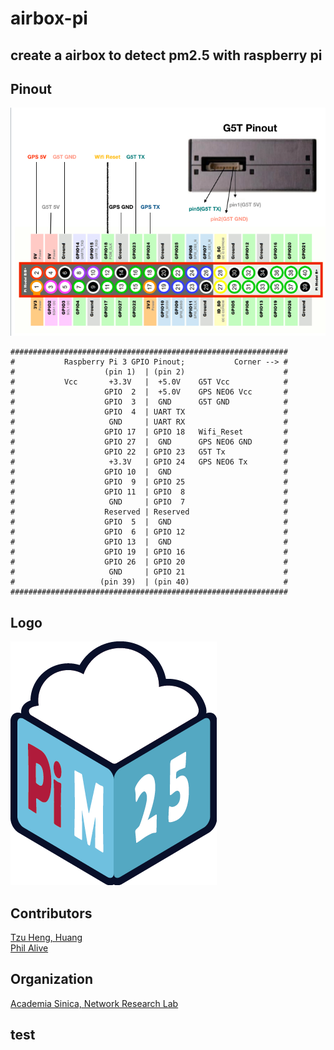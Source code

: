 # airbox-pi
## create a airbox to detect pm2.5 with raspberry pi

## Pinout
![Pinout](./PLOT/Pinout.png)
```
##############################################################             
#           Raspberry Pi 3 GPIO Pinout;           Corner --> #
#                    (pin 1)  | (pin 2)                      #                  
#           Vcc       +3.3V   |  +5.0V    G5T Vcc            #
#                    GPIO  2  |  +5.0V    GPS NEO6 Vcc       #     
#                    GPIO  3  |  GND      G5T GND            #
#                    GPIO  4  | UART TX                      #
#                     GND     | UART RX                      #
#                    GPIO 17  | GPIO 18   Wifi_Reset         #
#                    GPIO 27  |  GND      GPS NEO6 GND       #
#                    GPIO 22  | GPIO 23   G5T Tx             #
#                     +3.3V   | GPIO 24   GPS NEO6 Tx        #
#                    GPIO 10  |  GND                         #
#                    GPIO  9  | GPIO 25                      #
#                    GPIO 11  | GPIO  8                      #
#                     GND     | GPIO  7                      #
#                    Reserved | Reserved                     #
#                    GPIO  5  |  GND                         #
#                    GPIO  6  | GPIO 12                      #
#                    GPIO 13  |  GND                         #
#                    GPIO 19  | GPIO 16                      #
#                    GPIO 26  | GPIO 20                      #
#                     GND     | GPIO 21                      #
#                   (pin 39)  | (pin 40)                     #                  
##############################################################
```
## Logo
![LOGO](./PLOT/logo.png)

## Contributors
[Tzu Heng, Huang](https://github.com/zihengh1) <br>
[Phil Alive](https://github.com/x1001000)

## Organization
[Academia Sinica, Network Research Lab](https://sites.google.com/site/cclljj/NRL)

## test
